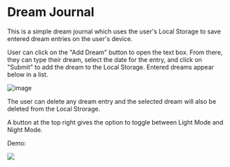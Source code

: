 # Dream Journal

This is a simple dream journal which uses the user's Local Storage to save entered dream entries on the user's device.

User can click on the "Add Dream" button to open the text box. From there, they can type their dream, select the date for the entry, and click on "Submit" to add the dream to the Local Storage. Entered dreams appear below in a list.

![image](https://user-images.githubusercontent.com/85261795/132113233-53f28b12-20ae-42ff-9c16-a229c2e9a02f.png)

The user can delete any dream entry and the selected dream will also be deleted from the Local Strorage.

A button at the top right gives the option to toggle between Light Mode and Night Mode.

Demo:

![](Dream_Journal_Demo.gif)
